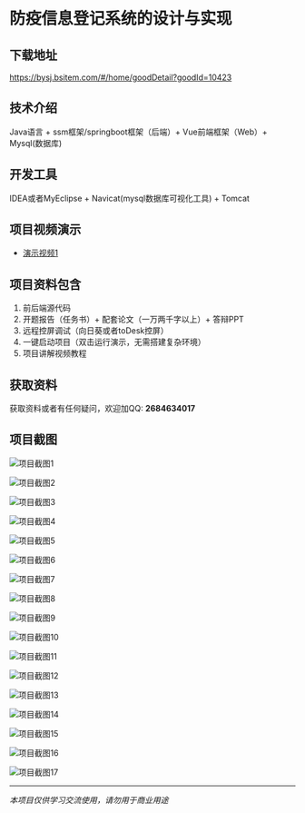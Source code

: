 # 防疫信息登记系统的设计与实现

## 下载地址
https://bysj.bsitem.com/#/home/goodDetail?goodId=10423

## 技术介绍
Java语言 + ssm框架/springboot框架（后端）+ Vue前端框架（Web）+ Mysql(数据库)

## 开发工具
IDEA或者MyEclipse + Navicat(mysql数据库可视化工具) + Tomcat

## 项目视频演示
- [演示视频1](https://graduation-images.oss-cn-beijing.aliyuncs.com/videos/828%E5%A5%97ssm%E5%BD%95%E5%83%8F/10423_ssm267%E9%98%B2%E7%96%AB%E4%BF%A1%E6%81%AF%E7%99%BB%E8%AE%B0%E7%B3%BB%E7%BB%9F%E7%9A%84%E8%AE%BE%E8%AE%A1%E4%B8%8E%E5%AE%9E%E7%8E%B0%E5%BD%95%E5%83%8F.mp4)

## 项目资料包含
1. 前后端源代码
2. 开题报告（任务书）+ 配套论文（一万两千字以上）+ 答辩PPT
3. 远程控屏调试（向日葵或者toDesk控屏）
4. 一键启动项目（双击运行演示，无需搭建复杂环境）
5. 项目讲解视频教程

## 获取资料
获取资料或者有任何疑问，欢迎加QQ: **2684634017**

## 项目截图
![项目截图1](https://graduation-images.oss-cn-beijing.aliyuncs.com/图片/10423/毕设论坛项目主图.jpg)

![项目截图2](https://graduation-images.oss-cn-beijing.aliyuncs.com/图片/10423/1.png)

![项目截图3](https://graduation-images.oss-cn-beijing.aliyuncs.com/图片/10423/2.png)

![项目截图4](https://graduation-images.oss-cn-beijing.aliyuncs.com/图片/10423/3.png)

![项目截图5](https://graduation-images.oss-cn-beijing.aliyuncs.com/图片/10423/4.png)

![项目截图6](https://graduation-images.oss-cn-beijing.aliyuncs.com/图片/10423/5.png)

![项目截图7](https://graduation-images.oss-cn-beijing.aliyuncs.com/图片/10423/6.png)

![项目截图8](https://graduation-images.oss-cn-beijing.aliyuncs.com/图片/10423/7.png)

![项目截图9](https://graduation-images.oss-cn-beijing.aliyuncs.com/图片/10423/8.png)

![项目截图10](https://graduation-images.oss-cn-beijing.aliyuncs.com/图片/10423/9.png)

![项目截图11](https://graduation-images.oss-cn-beijing.aliyuncs.com/图片/10423/10.png)

![项目截图12](https://graduation-images.oss-cn-beijing.aliyuncs.com/图片/10423/11.png)

![项目截图13](https://graduation-images.oss-cn-beijing.aliyuncs.com/图片/10423/12.png)

![项目截图14](https://graduation-images.oss-cn-beijing.aliyuncs.com/图片/10423/13.png)

![项目截图15](https://graduation-images.oss-cn-beijing.aliyuncs.com/图片/10423/14.png)

![项目截图16](https://graduation-images.oss-cn-beijing.aliyuncs.com/图片/10423/15.png)

![项目截图17](https://graduation-images.oss-cn-beijing.aliyuncs.com/图片/10423/16.png)

---
*本项目仅供学习交流使用，请勿用于商业用途*
